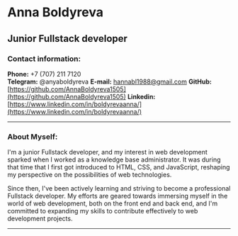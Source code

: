 # Anna Boldyreva
## Junior Fullstack developer

### Contact information:

**Phone:**  +7 (707) 211 7120  
**Telegram:**  @anyaboldyreva
**E-mail:**  hannabl1988@gmail.com 
**GitHub:** [https://github.com/AnnaBoldyreva1505](https://github.com/AnnaBoldyreva1505)
**Linkedin:** [https://www.linkedin.com/in/boldyrevaanna/](https://www.linkedin.com/in/boldyrevaanna/)

---

### About Myself:
I'm a junior Fullstack developer, and my interest in web development sparked when I worked as a knowledge base administrator. It was during that time that I first got introduced to HTML, CSS, and JavaScript, reshaping my perspective on the possibilities of web technologies.

Since then, I've been actively learning and striving to become a professional Fullstack developer. My efforts are geared towards immersing myself in the world of web development, both on the front end and back end, and I'm committed to expanding my skills to contribute effectively to web development projects.

---